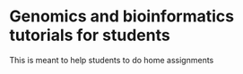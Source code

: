 # Genomics and bioinformatics tutorials for students 
 This is meant to help students to do home assignments
